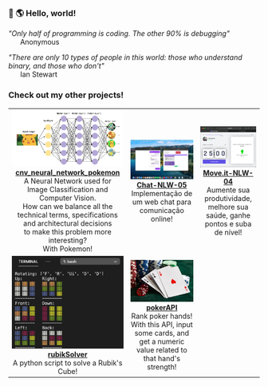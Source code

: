 ### 👋 🌎 Hello, world!
<!--
### <img src="https://github.com/TheDudeThatCode/TheDudeThatCode/blob/master/Assets/Hi.gif" width="29px"> <img src="https://github.com/TheDudeThatCode/TheDudeThatCode/blob/master/Assets/Earth.gif" width="24px"> **Hello world!**
-->


*"Only half of programming is coding. The other 90% is debugging"*<br/>
&nbsp; &nbsp; &nbsp; Anonymous

*"There are only 10 types of people in this world: those who understand binary, and those who don't"*<br/>
&nbsp; &nbsp; &nbsp; Ian Stewart


### Check out my other projects!

|     |     |     |
|:---:|:---:|:---:|
| <a href="https://github.com/Alessandro1918/cnv_neural_network_pokemon"><img alt="cnv_pokemon" title="cnv_pokemon" src="assets/cnv_pokemon.png" width="500" /></a> <br/> **[cnv_neural_network_pokemon](https://github.com/Alessandro1918/cnv_neural_network_pokemon)** <br/> A Neural Network used for <br/>Image Classification and Computer Vision. <br/>How can we balance all the technical terms, specifications and architectural decisions <br/>to make this problem more interesting? <br/>With Pokemon! | <a href="https://github.com/Alessandro1918/Chat-NLW-05"><img alt="chat" title="Chat-NLW-05" src="assets/chat.png" width="500"/></a> <br/> **[Chat-NLW-05](https://github.com/Alessandro1918/Chat-NLW-05)** <br/> Implementação de um web chat para comunicação online! | <a href="https://github.com/Alessandro1918/Move.it-NLW-04"><img alt="move.it" title="move.it" src="assets/move_it.png" width="500" /></a> <br/> **[Move.it-NLW-04](https://github.com/Alessandro1918/Move.it-NLW-04)** <br/> Aumente sua produtividade, melhore sua saúde, ganhe pontos e suba de nível! |
| <a href="https://github.com/Alessandro1918/rubikSolver"><img alt="rubikSolver" title="rubikSolver" src="assets/rubikSolver.png" width="250" /></a> <br/> **[rubikSolver](https://github.com/Alessandro1918/rubikSolver)** <br/> A python script to solve a Rubik's Cube! | <a href="https://github.com/Alessandro1918/pokerAPI"><img alt="pokerAPI" title="pokerAPI" src="assets/pokerAPI.png" width="500"/></a> <br/> **[pokerAPI](https://github.com/Alessandro1918/pokerAPI)** <br/> Rank poker hands! With this API, input some cards, and get a numeric value related to that hand's strength! | |


<!--
**Alessandro1918/Alessandro1918** is a ✨ _special_ ✨ repository because its `README.md` (this file) appears on your GitHub profile.

Here are some ideas to get you started:

- 🔭 I’m currently working on ...
- 🌱 I’m currently learning ...
- 👯 I’m looking to collaborate on ...
- 🤔 I’m looking for help with ...
- 💬 Ask me about ...
- 📫 How to reach me: ...
- 😄 Pronouns: ...
- ⚡ Fun fact: ...
-->
